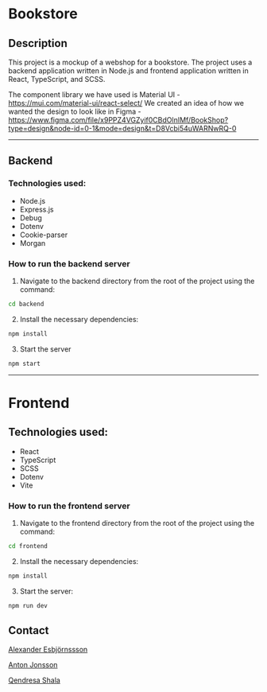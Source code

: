 # Bookstore

## Description

This project is a mockup of a webshop for a bookstore. The project uses a backend application written in Node.js and frontend application written in React, TypeScript, and SCSS. 

The component library we have used is Material UI - https://mui.com/material-ui/react-select/
We created an idea of how we wanted the design to look like in Figma - https://www.figma.com/file/x9PPZ4VGZyif0CBdOlnIMf/BookShop?type=design&node-id=0-1&mode=design&t=D8Vcbi54uWARNwRQ-0

---

## Backend

### Technologies used:

- Node.js
- Express.js
- Debug
- Dotenv
- Cookie-parser
- Morgan

### How to run the backend server

1. Navigate to the backend directory from the root of the project using the command:

```bash
cd backend
```

2. Install the necessary dependencies:

```bash
npm install
```

3. Start the server

```bash
npm start
```

---

# Frontend

## Technologies used:

- React
- TypeScript
- SCSS
- Dotenv
- Vite

### How to run the frontend server

1. Navigate to the frontend directory from the root of the project using the command:

```bash
cd frontend
```

2. Install the necessary dependencies:

```bash
npm install
```

3. Start the server:

```bash
npm run dev
```

## Contact

[Alexander Esbjörnssson](https://www.linkedin.com/in/alexander-esbjornsson/)

[Anton Jonsson](https://www.linkedin.com/in/anton-jonsson/)

[Qendresa Shala](https://www.linkedin.com/in/qendresa-shala/)
